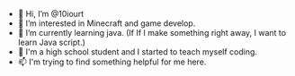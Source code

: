 - 👋 Hi, I’m @10iourt
- 👀 I’m interested in Minecraft and game develop.
- 🌱 I’m currently learning java. (If If I make something right away, I want to learn Java script.)
- 💞️ I'm a high school student and I started to teach myself coding.
- 📫 I'm trying to find something helpful for me here.
